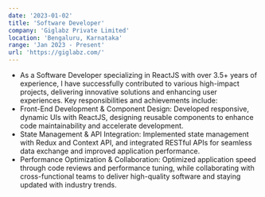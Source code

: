 ```yaml
---
date: '2023-01-02'
title: 'Software Developer'
company: 'Giglabz Private Limited'
location: 'Bengaluru, Karnataka'
range: 'Jan 2023 - Present'
url: 'https://giglabz.com/'
---
```


- As a Software Developer specializing in ReactJS with over 3.5+ years of experience, I have successfully contributed to various high-impact projects, delivering innovative solutions and enhancing user experiences. Key responsibilities and achievements include:
- Front-End Development & Component Design: Developed responsive, dynamic UIs with ReactJS, designing reusable components to enhance code maintainability and accelerate development.
- State Management & API Integration: Implemented state management with Redux and Context API, and integrated RESTful APIs for seamless data exchange and improved application performance.
- Performance Optimization & Collaboration: Optimized application speed through code reviews and performance tuning, while collaborating with cross-functional teams to deliver high-quality software and staying updated with industry trends.
